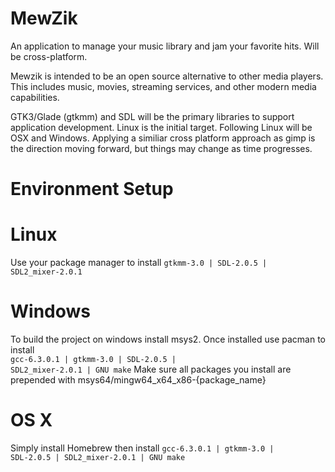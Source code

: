# MewZik
An application to manage your music library and jam your favorite hits. Will be cross-platform.

Mewzik is intended to be an open source alternative to other media players.
This includes music, movies, streaming services, and other modern media
capabilities.

GTK3/Glade (gtkmm) and SDL will be the primary libraries to support application development.
Linux is the initial target. Following Linux will be OSX and Windows.
Applying a similiar cross platform approach as gimp is the direction moving forward,
but things may change as time progresses.

# Environment Setup

# Linux
Use your package manager to install <code>gtkmm-3.0 | SDL-2.0.5 | SDL2_mixer-2.0.1</code>

# Windows
To build the project on windows install msys2. Once installed use pacman to install <br><code>gcc-6.3.0.1 | gtkmm-3.0 | SDL-2.0.5 | SDL2_mixer-2.0.1 | GNU make</code>
Make sure all packages you install are prepended with msys64/mingw64_x64_x86-{package_name}

# OS X
Simply install Homebrew then install <code>gcc-6.3.0.1 | gtkmm-3.0 | SDL-2.0.5 | SDL2_mixer-2.0.1 | GNU make</code>
